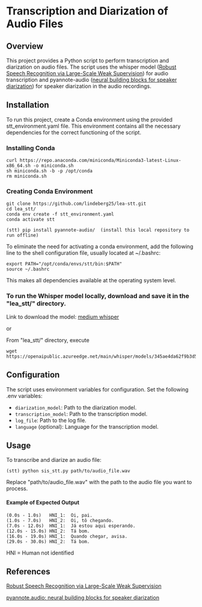 # Transcription and Diarization of Audio Files

## Overview
This project provides a Python script to perform transcription and diarization on audio files. The script uses the whisper model ([Robust Speech Recognition via Large-Scale Weak Supervision](https://github.com/openai/whisper)) for audio transcription and pyannote-audio ([neural building blocks for speaker diarization](https://github.com/pyannote/pyannote-audio)) for speaker diarization in the audio recordings.

## Installation
To run this project, create a Conda environment using the provided stt_environment.yaml file. This environment contains all the necessary dependencies for the correct functioning of the script.

### Installing Conda

```
curl https://repo.anaconda.com/miniconda/Miniconda3-latest-Linux-x86_64.sh -o miniconda.sh 
sh miniconda.sh -b -p /opt/conda 
rm miniconda.sh 
```

### Creating Conda Environment
```
git clone https://github.com/lindeberg25/lea-stt.git
cd lea_stt/
conda env create -f stt_environment.yaml
conda activate stt

(stt) pip install pyannote-audio/  (install this local repository to run offline)
```

To eliminate the need for activating a conda environment, add the following line to the shell configuration file, usually located at ~/.bashrc: 

```
export PATH="/opt/conda/envs/stt/bin:$PATH"
source ~/.bashrc
```
This makes all dependencies available at the operating system level.

### To run the Whisper model locally, download and save it in the "lea_stt/" directory.

Link to download the model: [medium whisper](https://openaipublic.azureedge.net/main/whisper/models/345ae4da62f9b3d59415adc60127b97c714f32e89e936602e85993674d08dcb1/medium.pt)

or 

From "lea_stt/" directory, execute
```
wget https://openaipublic.azureedge.net/main/whisper/models/345ae4da62f9b3d59415adc60127b97c714f32e89e936602e85993674d08dcb1/medium.pt 
```

## Configuration
The script uses environment variables for configuration. Set the following .env variables:

- `diarization_model`: Path to the diarization model.
- `transcription_model`: Path to the transcription model.
- `log_file`: Path to the log file.
- `language` (optional): Language for the transcription model.


## Usage
To transcribe and diarize an audio file:
```
(stt) python sis_stt.py path/to/audio_file.wav
```
Replace "path/to/audio_file.wav" with the path to the audio file you want to process.

#### Example of Expected Output
```
(0.0s - 1.0s)   HNI_1:  Oi, pai.
(1.0s - 7.0s)   HNI_2:  Oi, tô chegando.
(7.0s - 12.0s)  HNI_1:  Já estou aqui esperando.
(12.0s - 15.0s) HNI_2:  Tá bom.
(16.0s - 19.0s) HNI_1:  Quando chegar, avisa.
(29.0s - 30.0s) HNI_2:  Tá bom.
```
HNI = Human not identified

## References 

[Robust Speech Recognition via Large-Scale Weak Supervision](https://github.com/openai/whisper)

[pyannote.audio: neural building blocks for speaker diarization](https://github.com/pyannote/pyannote-audio)